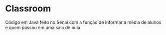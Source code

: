# Classroom
Código em Java feito no Senai com a função de informar a média de alunos e quem passou em uma sala de aula
